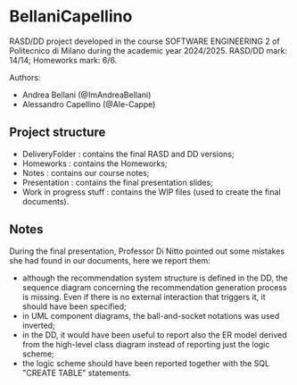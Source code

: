 # BellaniCapellino

RASD/DD project developed in the course SOFTWARE ENGINEERING 2 of Politecnico di Milano during the academic year 2024/2025. RASD/DD mark: 14/14; Homeworks mark: 6/6.

Authors:
* Andrea Bellani (@ImAndreaBellani)
* Alessandro Capellino (@Ale-Cappe)

## Project structure
* DeliveryFolder : contains the final RASD and DD versions;
* Homeworks : contains the Homeworks;
* Notes : contains our course notes;
* Presentation : contains the final presentation slides;
* Work in progress stuff : contains the WIP files (used to create the final documents).

## Notes

During the final presentation, Professor Di Nitto pointed out some mistakes she had found in our documents, here we report them:
* although the recommendation system structure is defined in the DD, the sequence diagram concerning the recommendation generation process is missing. Even if there is no external interaction that triggers it, it should have been specified;
* in UML component diagrams, the ball-and-socket notations was used inverted;
* in the DD, it would have been useful to report also the ER model derived from the high-level class diagram instead of reporting just the logic scheme;
* the logic scheme should have been reported together with the SQL "CREATE TABLE" statements.
